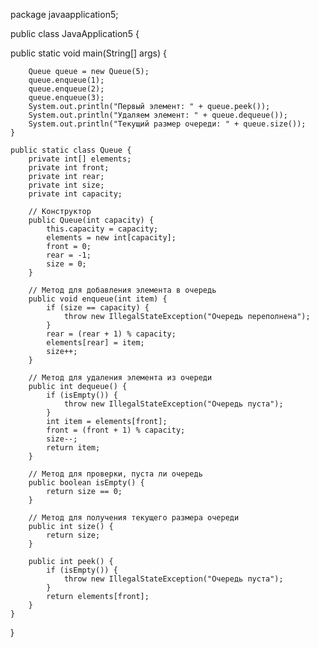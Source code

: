 package javaapplication5;

public class JavaApplication5 {

   public static void main(String[] args) {
   
        Queue queue = new Queue(5);
        queue.enqueue(1);
        queue.enqueue(2);
        queue.enqueue(3);
        System.out.println("Первый элемент: " + queue.peek());
        System.out.println("Удаляем элемент: " + queue.dequeue()); 
        System.out.println("Текущий размер очереди: " + queue.size()); 
    }

    public static class Queue {
        private int[] elements; 
        private int front;      
        private int rear;       
        private int size;       
        private int capacity;   

        // Конструктор
        public Queue(int capacity) {
            this.capacity = capacity;
            elements = new int[capacity];
            front = 0;
            rear = -1;
            size = 0;
        }

        // Метод для добавления элемента в очередь
        public void enqueue(int item) {
            if (size == capacity) {
                throw new IllegalStateException("Очередь переполнена");
            }
            rear = (rear + 1) % capacity; 
            elements[rear] = item;
            size++;
        }

        // Метод для удаления элемента из очереди
        public int dequeue() {
            if (isEmpty()) {
                throw new IllegalStateException("Очередь пуста");
            }
            int item = elements[front];
            front = (front + 1) % capacity;
            size--;
            return item;
        }

        // Метод для проверки, пуста ли очередь
        public boolean isEmpty() {
            return size == 0;
        }

        // Метод для получения текущего размера очереди
        public int size() {
            return size;
        }

        public int peek() {
            if (isEmpty()) {
                throw new IllegalStateException("Очередь пуста");
            }
            return elements[front];
        }
    }
}

